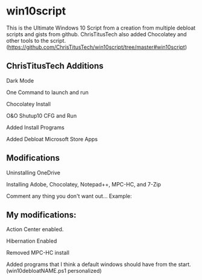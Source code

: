 <h1>win10script</h1>

This is the Ultimate Windows 10 Script from a creation from multiple debloat scripts and gists from github. ChrisTitusTech also added Chocolatey and other tools to the script.
(https://github.com/ChrisTitusTech/win10script/tree/master#win10script)

<h2>ChrisTitusTech Additions</h2>

Dark Mode

One Command to launch and run

Chocolatey Install

O&O Shutup10 CFG and Run

Added Install Programs

Added Debloat Microsoft Store Apps

<h2>Modifications</h2>

Uninstalling OneDrive

Installing Adobe, Chocolatey, Notepad++, MPC-HC, and 7-Zip

Comment any thing you don't want out... Example:

<h2>My modifications:</h2>

Action Center enabled.

Hibernation Enabled

Removed MPC-HC install

Added programs that I think a default windows should have from the start. (win10debloatNAME.ps1 personalized)
